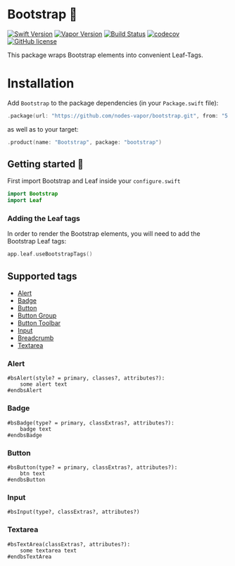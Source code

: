 # Bootstrap 🍃

[![Swift Version](https://img.shields.io/badge/Swift-5.7-brightgreen.svg)](http://swift.org)
[![Vapor Version](https://img.shields.io/badge/Vapor-4-30B6FC.svg)](http://vapor.codes)
[![Build Status](https://github.com/brokenhandsio/bootstrap/workflows/CI/badge.svg?branch=vapor-4)](https://github.com/brokenhandsio/bootstrap/actions)
[![codecov](https://codecov.io/gh/nodes-vapor/bootstrap/branch/master/graph/badge.svg)](https://codecov.io/gh/nodes-vapor/bootstrap)
[![GitHub license](https://img.shields.io/badge/license-MIT-blue.svg)](https://raw.githubusercontent.com/nodes-vapor/bootstrap/master/LICENSE)

This package wraps Bootstrap elements into convenient Leaf-Tags.


# Installation

Add `Bootstrap` to the package dependencies (in your `Package.swift` file):

```swift
.package(url: "https://github.com/nodes-vapor/bootstrap.git", from: "5.0.0")
```

as well as to your target:

```swift
.product(name: "Bootstrap", package: "bootstrap")
```

## Getting started 🚀

First import Bootstrap and Leaf inside your `configure.swift`

```swift
import Bootstrap
import Leaf
```

### Adding the Leaf tags

In order to render the Bootstrap elements, you will need to add the Bootstrap Leaf tags:

```swift 
app.leaf.useBootstrapTags()
```

## Supported tags

- [Alert](#alert)
- [Badge](#badge)
- [Button](#button)
- [Button Group](#button-group)
- [Button Toolbar](#button-toolbar)
- [Input](#input)
- [Breadcrumb](#breadcrumb)
- [Textarea](#textarea)

### Alert

```
#bsAlert(style? = primary, classes?, attributes?): 
    some alert text
#endbsAlert
```

### Badge

```
#bsBadge(type? = primary, classExtras?, attributes?): 
    badge text 
#endbsBadge
```

### Button

```
#bsButton(type? = primary, classExtras?, attributes?):  
    btn text
#endbsButton
```

### Input

```
#bsInput(type?, classExtras?, attributes?)
```

### Textarea

```
#bsTextArea(classExtras?, attributes?):
    some textarea text
#endbsTextArea
```
